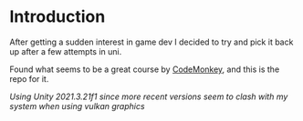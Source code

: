 # Introduction

After getting a sudden interest in game dev I decided to try and pick it back up after a few attempts in uni.

Found what seems to be a great course by [CodeMonkey](https://unitycodemonkey.com/kitchenchaoscourse.php), and this is the repo for it.

_Using Unity 2021.3.21f1 since more recent versions seem to clash with my system when using vulkan graphics_
